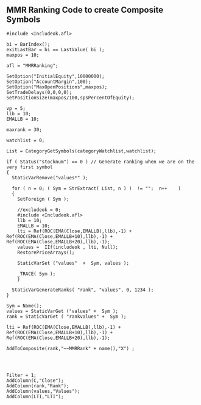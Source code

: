 ## MMR Ranking Code to create Composite Symbols

    #include <Includeok.afl>

    bi = BarIndex();
    exitLastBar = bi == LastValue( bi );
    maxpos = 10;

    afl = "MMRRanking";

    SetOption("InitialEquity",10000000);
    SetOption("AccountMargin",100);
    SetOption("MaxOpenPositions",maxpos);
    SetTradeDelays(0,0,0,0);
    SetPositionSize(maxpos/100,spsPercentOfEquity);

    vp = 5;
    llb = 10;
    EMALLB = 10;

    maxrank = 30;

    watchlist = 0;

    List = CategoryGetSymbols(categoryWatchlist,watchlist);

    if ( Status("stocknum") == 0 ) // Generate ranking when we are on the very first symbol
    {
      StaticVarRemove("values*" );

      for ( n = 0; ( Sym = StrExtract( List, n ) )  != "";  n++    )
      {
        SetForeign ( Sym );

        //excludeok = 0;
        #include <Includeok.afl>
        llb = 10;
        EMALLB = 10;
        lti = Ref(ROC(EMA(Close,EMALLB),llb),-1) + Ref(ROC(EMA(Close,EMALLB+10),llb),-1) + Ref(ROC(EMA(Close,EMALLB+20),llb),-1);
        values =  IIf(includeok , lti, Null);
        RestorePriceArrays();

        StaticVarSet ("values"  +  Sym, values );

        _TRACE( Sym );
        }

      StaticVarGenerateRanks( "rank", "values", 0, 1234 );
    }

    Sym = Name();
    values = StaticVarGet ("values" +  Sym );
    rank = StaticVarGet ( "rankvalues" +  Sym );

    lti = Ref(ROC(EMA(Close,EMALLB),llb),-1) + Ref(ROC(EMA(Close,EMALLB+10),llb),-1) + Ref(ROC(EMA(Close,EMALLB+20),llb),-1);

    AddToComposite(rank,"~~MMRRank" + name(),"X") ;




    Filter = 1;
    AddColumn(C,"Close");
    AddColumn(rank,"Rank");
    AddColumn(values,"Values");
    AddColumn(LTI,"LTI"); 
